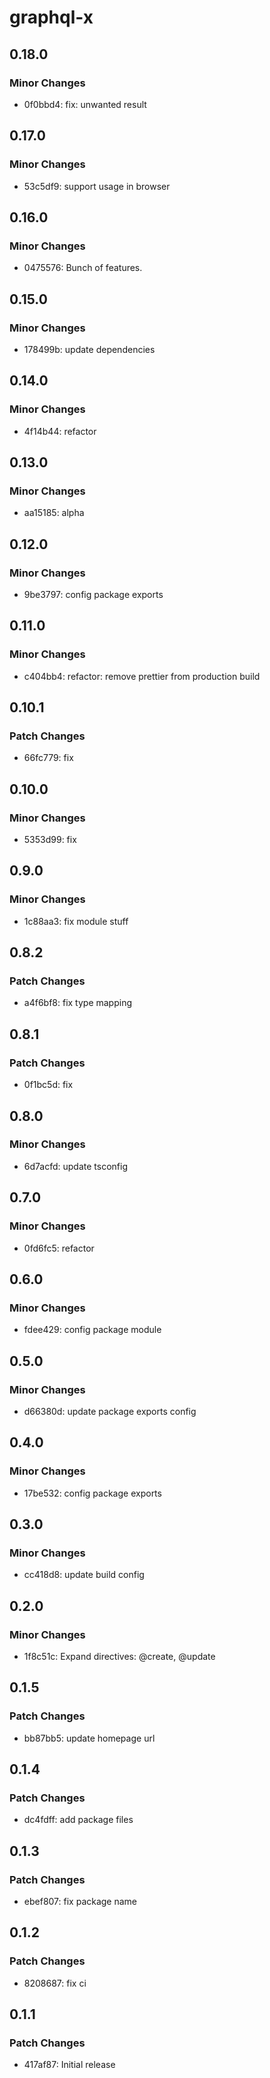 # graphql-x

## 0.18.0

### Minor Changes

- 0f0bbd4: fix: unwanted result

## 0.17.0

### Minor Changes

- 53c5df9: support usage in browser

## 0.16.0

### Minor Changes

- 0475576: Bunch of features.

## 0.15.0

### Minor Changes

- 178499b: update dependencies

## 0.14.0

### Minor Changes

- 4f14b44: refactor

## 0.13.0

### Minor Changes

- aa15185: alpha

## 0.12.0

### Minor Changes

- 9be3797: config package exports

## 0.11.0

### Minor Changes

- c404bb4: refactor: remove prettier from production build

## 0.10.1

### Patch Changes

- 66fc779: fix

## 0.10.0

### Minor Changes

- 5353d99: fix

## 0.9.0

### Minor Changes

- 1c88aa3: fix module stuff

## 0.8.2

### Patch Changes

- a4f6bf8: fix type mapping

## 0.8.1

### Patch Changes

- 0f1bc5d: fix

## 0.8.0

### Minor Changes

- 6d7acfd: update tsconfig

## 0.7.0

### Minor Changes

- 0fd6fc5: refactor

## 0.6.0

### Minor Changes

- fdee429: config package module

## 0.5.0

### Minor Changes

- d66380d: update package exports config

## 0.4.0

### Minor Changes

- 17be532: config package exports

## 0.3.0

### Minor Changes

- cc418d8: update build config

## 0.2.0

### Minor Changes

- 1f8c51c: Expand directives: @create, @update

## 0.1.5

### Patch Changes

- bb87bb5: update homepage url

## 0.1.4

### Patch Changes

- dc4fdff: add package files

## 0.1.3

### Patch Changes

- ebef807: fix package name

## 0.1.2

### Patch Changes

- 8208687: fix ci

## 0.1.1

### Patch Changes

- 417af87: Initial release
